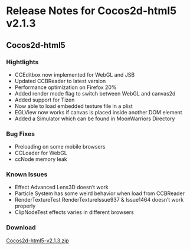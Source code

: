 Release Notes for Cocos2d-html5 v2.1.3
======================================

Cocos2d-html5
-------------

### Hightlights

-   CCEditbox now implemented for WebGL and JSB
-   Updated CCBReader to latest version
-   Performance optimization on Firefox 20%
-   Added render mode flag to switch between WebGL and canvas2d
-   Added support for Tizen
-   Now able to load embedded texture file in a plist
-   EGLView now works if canvas is placed inside another DOM element
-   Added a Simulator which can be found in MoonWarriors Directory

### Bug Fixes

-   Preloading on some mobile browsers
-   CCLoader for WebGL
-   ccNode memory leak

### Known Issues

-   Effect Advanced Lens3D doesn’t work
-   Particle System has some weird behavior when load from CCBReader
-   RenderTextureTest RenderTextureIssue937 & Issue1464 doesn’t work properly
-   ClipNodeTest effects varies in different browsers

### Download

[Cocos2d-html5-v2.1.3.zip](https://cocos2d-x.googlecode.com/files/Cocos2d-html5-v2.1.3.zip)
